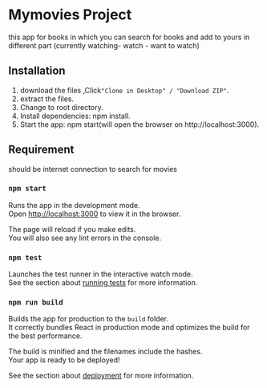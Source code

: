 
# Mymovies Project

this app for books in which you can search for books and add to yours in different part (currently watching- watch - want to watch)

## Installation

1. download the files ,Click`"Clone in Desktop" / "Download ZIP"`.
2. extract the files.
3. Change to root directory.
4. Install dependencies: npm install.
5. Start the app: npm start(will open the browser on http://localhost:3000).

## Requirement
should be internet connection to search for movies

### `npm start`

Runs the app in the development mode.<br>
Open [http://localhost:3000](http://localhost:3000) to view it in the browser.

The page will reload if you make edits.<br>
You will also see any lint errors in the console.

### `npm test`

Launches the test runner in the interactive watch mode.<br>
See the section about [running tests](https://facebook.github.io/create-react-app/docs/running-tests) for more information.

### `npm run build`

Builds the app for production to the `build` folder.<br>
It correctly bundles React in production mode and optimizes the build for the best performance.

The build is minified and the filenames include the hashes.<br>
Your app is ready to be deployed!

See the section about [deployment](https://facebook.github.io/create-react-app/docs/deployment) for more information.


